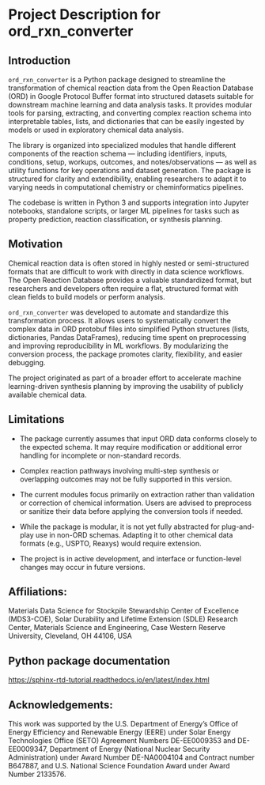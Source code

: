 # Project Description for ord_rxn_converter

## Introduction

`ord_rxn_converter` is a Python package designed to streamline the transformation of chemical reaction data from the Open Reaction Database (ORD) in Google Protocol Buffer format into structured datasets suitable for downstream machine learning and data analysis tasks. It provides modular tools for parsing, extracting, and converting complex reaction schema into interpretable tables, lists, and dictionaries that can be easily ingested by models or used in exploratory chemical data analysis.

The library is organized into specialized modules that handle different components of the reaction schema — including identifiers, inputs, conditions, setup, workups, outcomes, and notes/observations — as well as utility functions for key operations and dataset generation. The package is structured for clarity and extendibility, enabling researchers to adapt it to varying needs in computational chemistry or cheminformatics pipelines.

The codebase is written in Python 3 and supports integration into Jupyter notebooks, standalone scripts, or larger ML pipelines for tasks such as property prediction, reaction classification, or synthesis planning.

## Motivation

Chemical reaction data is often stored in highly nested or semi-structured formats that are difficult to work with directly in data science workflows. The Open Reaction Database provides a valuable standardized format, but researchers and developers often require a flat, structured format with clean fields to build models or perform analysis.

`ord_rxn_converter` was developed to automate and standardize this transformation process. It allows users to systematically convert the complex data in ORD protobuf files into simplified Python structures (lists, dictionaries, Pandas DataFrames), reducing time spent on preprocessing and improving reproducibility in ML workflows. By modularizing the conversion process, the package promotes clarity, flexibility, and easier debugging.

The project originated as part of a broader effort to accelerate machine learning-driven synthesis planning by improving the usability of publicly available chemical data.

## Limitations

- The package currently assumes that input ORD data conforms closely to the expected schema. It may require modification or additional error handling for incomplete or non-standard records.

- Complex reaction pathways involving multi-step synthesis or overlapping outcomes may not be fully supported in this version.

- The current modules focus primarily on extraction rather than validation or correction of chemical information. Users are advised to preprocess or sanitize their data before applying the conversion tools if needed.

- While the package is modular, it is not yet fully abstracted for plug-and-play use in non-ORD schemas. Adapting it to other chemical data formats (e.g., USPTO, Reaxys) would require extension.

- The project is in active development, and interface or function-level changes may occur in future versions.

## Affiliations: 
Materials Data Science for Stockpile Stewardship Center of Excellence (MDS3-COE),
Solar Durability and Lifetime Extension (SDLE) Research Center, 
Materials Science and Engineering,
Case Western Reserve University,
Cleveland, OH 44106, USA


## Python package documentation
https://sphinx-rtd-tutorial.readthedocs.io/en/latest/index.html

## Acknowledgements: 

This work was supported by the U.S. Department of Energy’s Office of Energy Efficiency and Renewable Energy (EERE) under Solar Energy Technologies Office (SETO) Agreement Numbers DE-EE0009353 and DE-EE0009347, Department of Energy (National Nuclear Security Administration) under Award Number DE-NA0004104 and Contract number B647887, and U.S. National Science Foundation Award under Award Number 2133576.